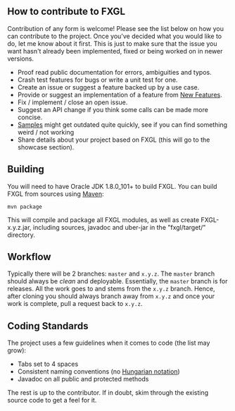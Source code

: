 ## How to contribute to FXGL

Contribution of any form is welcome! Please see the list below on how you can contribute to the project.
Once you've decided what you would like to do, let me know about it first.
This is just to make sure that the issue you want hasn't already been implemented,
fixed or being worked on in newer versions.

* Proof read public documentation for errors, ambiguities and typos.
* Crash test features for bugs or write a unit test for one.
* Create an issue or suggest a feature backed up by a use case.
* Provide or suggest an implementation of a feature from [New Features](https://github.com/AlmasB/FXGL/wiki/New-Features).
* Fix / implement / close an open issue.
* Suggest an API change if you think some calls can be made more concise.
* [Samples](https://github.com/AlmasB/FXGL/tree/master/samples) might get outdated quite quickly, see if you can find something weird / not working
* Share details about your project based on FXGL (this will go to the showcase section).

## Building

You will need to have Oracle JDK 1.8.0_101+ to build FXGL.
You can build FXGL from sources using [Maven](https://maven.apache.org/):
```maven
mvn package
```

This will compile and package all FXGL modules, as well as
create FXGL-x.y.z.jar, including sources, javadoc and uber-jar in the "fxgl/target/" directory.

## Workflow

Typically there will be 2 branches: `master` and `x.y.z`.
The `master` branch should always be *clean* and deployable.
Essentially, the `master` branch is for releases.
All the work goes to and stems from the `x.y.z` branch.
Hence, after cloning you should always branch away from `x.y.z` and once
your work is complete, pull a request back to `x.y.z`.

## Coding Standards

The project uses a few guidelines when it comes to code (the list may grow):

* Tabs set to 4 spaces
* Consistent naming conventions (no [Hungarian notation](https://en.wikipedia.org/wiki/Hungarian_notation))
* Javadoc on all public and protected methods

The rest is up to the contributor.
If in doubt, skim through the existing source code to get a feel for it.
